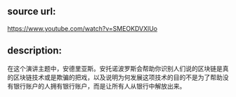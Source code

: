 ## source url:

https://www.youtube.com/watch?v=SMEOKDVXlUo

## description:

在这个演讲主题中，安德里亚斯。安托诺波罗斯会帮助你识别人们说的区块链是真的区块链技术或是欺骗的把戏，以及说明为何发展这项技术的目的不是为了帮助没有银行账户的人拥有银行账户，而是让所有人从银行中解放出来。

